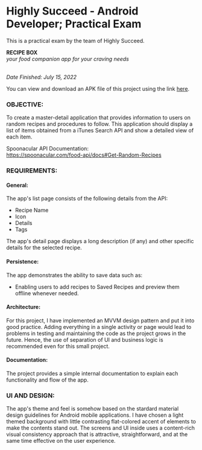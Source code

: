 # 
# Highly Succeed - Android Developer; Practical Exam

This is a practical exam by the team of Highly Succeed.

**RECIPE BOX** 
<br /> *your food companion app for your craving needs*

<br /> *Date Finished: July 15, 2022*

You can view and download an APK file of this project using the link [here](https://drive.google.com/file/d/1_w8YocN8w70T1CfbeDGujLmpiNiN8sOs/view?usp=sharing).



### OBJECTIVE: 

To create a master-detail application that provides information to users on random recipes and procedures to follow. This application should display a list of items obtained from a iTunes Search API and show a detailed view of each item.

Spoonacular API Documentation: 
<br />https://spoonacular.com/food-api/docs#Get-Random-Recipes



### REQUIREMENTS:

#### General:

The app's list page consists of the following details from the API: 
- Recipe Name
- Icon 
- Details
- Tags

The app's detail page displays a long description (if any) and other specific details for the selected recipe.

#### Persistence:

The app demonstrates the ability to save data such as:
- Enabling users to add recipes to Saved Recipes and preview them offline whenever needed.

#### Architecture:

For this project, I have implemented an MVVM design pattern and put it into good practice. Adding everything in a single activity or page would lead to problems in testing and maintaining the code as the project grows in the future. Hence, the use of separation of UI and business logic is recommended even for this small project. 

#### Documentation:

The project provides a simple internal documentation to explain each functionality and flow of the app.



### UI AND DESIGN:

The app's theme and feel is somehow based on the stardard material design guidelines for Android mobile applications. I have chosen a light themed background with little contrasting flat-colored accent of elements to make the contents stand out. The screens and UI inside uses a content-rich visual consistency approach that is attractive, straightforward, and at the same time effective on the user experience.
